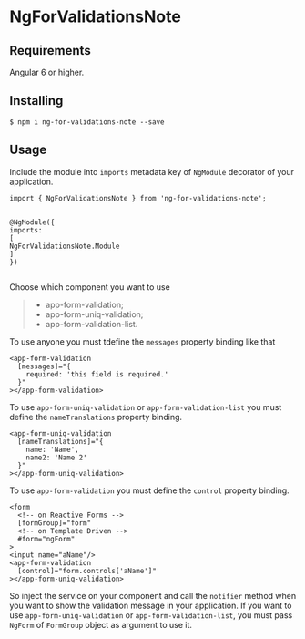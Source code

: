 <h1 id="ngforvalidationsnote">NgForValidationsNote</h1>
<h2 id="requirements">Requirements</h2>
<p>Angular 6 or higher.</p>
<h2 id="installing">Installing</h2>
<pre><code>$ npm i ng-for-validations-note --save
</code></pre>
<h2 id="usage">Usage</h2>
<p>Include the module into <code>imports</code> metadata key of <code>NgModule</code> decorator of your application.</p>
<pre class=" language-typescript"><code class="prism  language-typescript"><span class="token keyword">import</span> <span class="token punctuation">{</span> NgForValidationsNote <span class="token punctuation">}</span> <span class="token keyword">from</span> <span class="token string">'ng-for-validations-note'</span><span class="token punctuation">;</span>

@<span class="token function">NgModule</span><span class="token punctuation">(</span><span class="token punctuation">{</span>
    imports<span class="token punctuation">:</span> <span class="token punctuation">[</span>
        NgForValidationsNote<span class="token punctuation">.</span>Module
    <span class="token punctuation">]</span>
<span class="token punctuation">}</span><span class="token punctuation">)</span>
</code></pre>
<p>Choose which component you want to use</p>
<blockquote>
<ul>
<li>app-form-validation;</li>
<li>app-form-uniq-validation;</li>
<li>app-form-validation-list.</li>
</ul>
</blockquote>
<p>To use anyone you must tdefine the <code>messages</code> property binding like that</p>
<pre class=" language-html"><code class="prism  language-html"><span class="token tag"><span class="token tag"><span class="token punctuation">&lt;</span>app-form-validation</span>
  <span class="token attr-name">[messages]</span><span class="token attr-value"><span class="token punctuation">=</span><span class="token punctuation">"</span>{
    required: <span class="token punctuation">'</span>this field is required.<span class="token punctuation">'</span>
  }<span class="token punctuation">"</span></span>
<span class="token punctuation">&gt;</span></span><span class="token tag"><span class="token tag"><span class="token punctuation">&lt;/</span>app-form-validation</span><span class="token punctuation">&gt;</span></span>
</code></pre>
<p>To use <code>app-form-uniq-validation</code> or <code>app-form-validation-list</code> you must define the <code>nameTranslations</code> property binding.</p>
<pre class=" language-html"><code class="prism  language-html"><span class="token tag"><span class="token tag"><span class="token punctuation">&lt;</span>app-form-uniq-validation</span>
  <span class="token attr-name">[nameTranslations]</span><span class="token attr-value"><span class="token punctuation">=</span><span class="token punctuation">"</span>{
    name: <span class="token punctuation">'</span>Name<span class="token punctuation">'</span>,
	name2: <span class="token punctuation">'</span>Name 2<span class="token punctuation">'</span>
  }<span class="token punctuation">"</span></span>
<span class="token punctuation">&gt;</span></span><span class="token tag"><span class="token tag"><span class="token punctuation">&lt;/</span>app-form-uniq-validation</span><span class="token punctuation">&gt;</span></span>
</code></pre>
<p>To use <code>app-form-validation</code> you must define the <code>control</code> property binding.</p>
<pre class=" language-html"><code class="prism  language-html">&lt;form
  <span class="token comment">&lt;!-- on Reactive Forms --&gt;</span>
  [formGroup]="form"
  <span class="token comment">&lt;!-- on Template Driven --&gt;</span>
  #form="ngForm"
&gt;
<span class="token tag"><span class="token tag"><span class="token punctuation">&lt;</span>input</span> <span class="token attr-name">name</span><span class="token attr-value"><span class="token punctuation">=</span><span class="token punctuation">"</span>aName<span class="token punctuation">"</span></span><span class="token punctuation">/&gt;</span></span>
<span class="token tag"><span class="token tag"><span class="token punctuation">&lt;</span>app-form-validation</span>
  <span class="token attr-name">[control]</span><span class="token attr-value"><span class="token punctuation">=</span><span class="token punctuation">"</span>form.controls[<span class="token punctuation">'</span>aName<span class="token punctuation">'</span>]<span class="token punctuation">"</span></span>
<span class="token punctuation">&gt;</span></span><span class="token tag"><span class="token tag"><span class="token punctuation">&lt;/</span>app-form-uniq-validation</span><span class="token punctuation">&gt;</span></span>
</code></pre>
<p>So inject the service on your component and call the <code>notifier</code> method when you want to show the validation message in your application. If you want to use <code>app-form-uniq-validation</code> or <code>app-form-validation-list</code>, you must pass <code>NgForm</code> of <code>FormGroup</code> object as argument to use it.</p>

